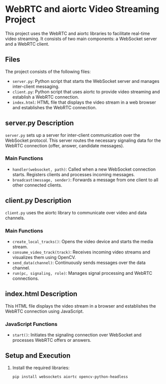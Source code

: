 # WebRTC and aiortc Video Streaming Project

This project uses the WebRTC and aiortc libraries to facilitate real-time video streaming. It consists of two main components: a WebSocket server and a WebRTC client.

## Files

The project consists of the following files:

- `server.py`: Python script that starts the WebSocket server and manages inter-client messaging.
- `client.py`: Python script that uses aiortc to provide video streaming and establish a WebRTC connection.
- `index.html`: HTML file that displays the video stream in a web browser and establishes the WebRTC connection.

## server.py Description

`server.py` sets up a server for inter-client communication over the WebSocket protocol. This server routes the necessary signaling data for the WebRTC connection (offer, answer, candidate messages).

### Main Functions

- `handler(websocket, path)`: Called when a new WebSocket connection starts. Registers clients and processes incoming messages.
- `broadcast(message, sender)`: Forwards a message from one client to all other connected clients.

## client.py Description

`client.py` uses the aiortc library to communicate over video and data channels.

### Main Functions

- `create_local_tracks()`: Opens the video device and starts the media stream.
- `consume_video_track(track)`: Receives incoming video streams and visualizes them using OpenCV.
- `send_data(channel)`: Continuously sends messages over the data channel.
- `run(pc, signaling, role)`: Manages signal processing and WebRTC connections.

## index.html Description

This HTML file displays the video stream in a browser and establishes the WebRTC connection using JavaScript.

### JavaScript Functions

- `start()`: Initiates the signaling connection over WebSocket and processes WebRTC offers or answers.

## Setup and Execution

1. Install the required libraries:
   ```bash
   pip install websockets aiortc opencv-python-headless
